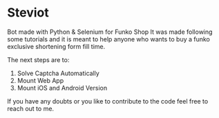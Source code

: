 # Steviot
Bot made with Python &amp; Selenium for Funko Shop
It was made following some tutorials and it is meant to help anyone who wants to buy a funko exclusive shortening 
form fill time.

The next steps are to:
1. Solve Captcha Automatically
2. Mount Web App
3. Mount iOS and Android Version


If you have any doubts or you like to contribute to the code feel free to reach out to me.

